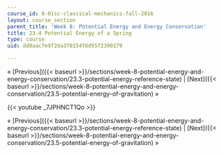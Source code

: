 ```yaml
---
course_id: 8-01sc-classical-mechanics-fall-2016
layout: course_section
parent_title: 'Week 8: Potential Energy and Energy Conservation'
title: 23.4 Potential Energy of a Spring
type: course
uid: dd8aac7e9f2da3f0154f6d55f2390179

---
```


« [Previous]({{< baseurl >}}/sections/week-8-potential-energy-and-energy-conservation/23.3-potential-energy-reference-state) | [Next]({{< baseurl >}}/sections/week-8-potential-energy-and-energy-conservation/23.5-potential-energy-of-gravitation) »

{{< youtube _7JPHNCT1Qo >}}

« [Previous]({{< baseurl >}}/sections/week-8-potential-energy-and-energy-conservation/23.3-potential-energy-reference-state) | [Next]({{< baseurl >}}/sections/week-8-potential-energy-and-energy-conservation/23.5-potential-energy-of-gravitation) »